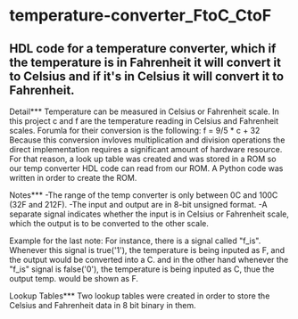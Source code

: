 # temperature-converter_FtoC_CtoF
HDL code for a temperature converter, which if the temperature is in Fahrenheit it will convert it to Celsius and if it's in Celsius it will convert it to Fahrenheit. 
-----------------------
Detail***
Temperature can be measured in Celsius or Fahrenheit scale. In this project c and f are the temperature reading in Celsius and Fahrenheit scales. 
Forumla for their conversion is the following: f = 9/5 * c + 32
Because this conversion invloves multiplication and division operations the direct implementation requires a significant amount of hardware resource. 
For that reason, a look up table was created and was stored in a ROM so our temp converter HDL code can read from our ROM. 
A Python code was written in order to create the ROM. 

Notes***
-The range of the temp converter is only between 0C and 100C (32F and 212F).
-The input and output are in 8-bit unsigned format.
-A separate signal indicates whether the input is in Celsius or Fahrenheit scale, which the output is to be converted to the other scale. 

Example for the last note: 
For instance, there is a signal called "f_is". Whenever this signal is true('1'), the temperature is being inputed as F, and the output would be converted into a C. and in the other hand whenever the "f_is" signal is false('0'), the temperature is being inputed as C, thue the output temp. would be shown as F. 

Lookup Tables***
Two lookup tables were created in order to store the Celsius and Fahrenheit data in 8 bit binary in them. 
